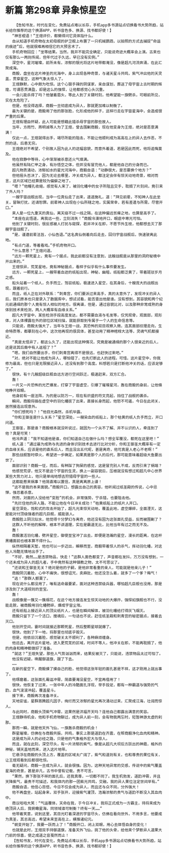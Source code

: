 # 新篇 第298章 异象惊星空
        【告知书友，时代在变化，免费站点难以长存，手机app多书源站点切换看书大势所趋，站长给你推荐的这个换源APP，听书音色多、换源、找书都好使！】
       “神言棍语！”王煊评价，都懒得问它具体指什么。
       自从知道手机奇物在太初母舰的护卫舰上布置了一只机械鹦鹉，以拍照的方式去捕捉“命运的痕迹”后，他就很难再相信它的大预言术了。
       手机奇物回应：“坐等结果。当然，我并不能完全确定，只能说奇迹大概率会上演。古来也仅有那么一两则传闻，但年代过于久远，早已没有实例。”
       深空中，星河璀璨，前所未有，浓郁的银光将这片地带都淹没，像是超凡河流奔涌，在此汇聚成海。
       商毅，盘坐在这片神圣的光海中，身上出现各种奇景，与诸天星斗共鸣，紫气冲出他的天灵盖，贯穿星空，这种气象太惊人了。
       王煊静默，心中颇为吃惊。这个心狠手辣的阴谋家，亲自谋划，葬送了母宇宙上古时期的辉煌，可谓恶贯满盈，却是这么的强悍，让他都感觉心头沉重。
       一会儿能杀得了吗？他皱着眉头，等此人到了关键时刻，他希望能一旗劈杀，可眼前所见，实在太危险了。
       但是，他没得选择，商毅一旦彻底成为异人，那就更加难以制衡了。
       最为关键的是，商毅用了他的那张脸，化形成他的样子，这样行走在宇宙星海中，会造成很严重的后果。
       王煊有理由怀疑，此人可能是想藉此猎杀母宇宙的那些故人。
       当年，方雨竹、燕明诚等人为了王煊，曾去围剿商毅，现在他变身为王煊，绝对是恶意满满！
       仅此一点，王煊就得出手，竭尽所能的阻击，不能让他顺利成为高高在上的异人去作恶，不然的话，后患无穷。
       王煊绝对不希望，个别故人因为此人的这幅容貌，而意外着道，若是因此而死，他将追悔莫及。
       他在寂静中等待，心中渐渐被杀意还火气填满。
       他虽然有陆仁甲之身，有孙悟空之体，但并没有冒充他人，都是他自己的分身而已。
       超凡物质涌动，浓郁如水的星光河海中，商毅自语：“动静很大，是否要换个地方？”
       但他摇头否决了，因为无论去哪里，冲关成为异人，都注定会伴有惊天动地奇景，相对而言，这片区域已经算是较为偏僻之地了。
       “嗯？”他瞳孔收缩，感觉有人来了，被羽化幡中的女子所阻且交手，耽搁了片刻间，竟引来了外人吗？
       一艘宇宙战舰出现，当中一位真仙走了出来，遥遥施礼，道：“拜见前辈，不知神人在此坐关，冒昧打扰，还请恕罪。前辈神人出现在小仙所辖之地，实属荣幸，若有差遣与所需，尽管开口。”
       来人是一位九重天的真仙，离天级不过一线之隔，在这种偏远贫瘠之地，也算是高手了。
       “本座在此悟道，离我远一些，立刻消失！”商毅冷漠地开口，眼底中寒光可怕。
       他到了关键时刻，很反感被人打扰与窥探，若非冲关在即，不愿节外生枝，他都想去灭了那艘宇宙战舰了。
       “是，谨遵前辈法旨，小仙告退。”这名真仙倒着向后走去，回归宇宙战舰后，快速驶离此地。
       “有点门道，等着看戏。”手机奇物开口。
       “什么意思？”王煊问道。
       “远方一颗死星上，竟有一个据点，我此前都没有注意到，这艘战舰是从那里的洞府秘境中开出来的。”
       王煊惊异，荒芜星地，竟有神秘据点，看样子似乎有什么事件要发生。
       远方，一颗死星上，一艘带着血迹的纸船出现，神秘，幽暗，纸船都泛黄了，带着斑驳岁月之感。
       船头站着一个纸人，负手而立，驾驭纸船，极速进入星空，在其身后，十艘庞大的战舰出现，跟着前行。
       而且，纸人正在对外联系：“刺青宫，你们要派过来高手，真的太意外了，发现冲关的异人后，我们原本也只是录入了数据库中，想试试看，能否查出他是谁。没有想到，其容貌和两个纪元前通缉的那个人竟有惊人相似的地方。很离谱，但是，通过容貌比对，以及那种非常成熟的身体别技术来检测，两人大概率有血缘关系。”
       超凡大宇宙中，某些检测手段高度发达，都不需要血液与毛发等，仅凭观骨，观面部，观形体，对人体裸露在外的部位区域扫描，就能获取到专属于一个人的生命信息等。
       只能说，商毅太强大了，当年与王煊一战，其恐怖的双目观察入微，连其面部纹理走向，生命特质等，都摹刻在心中，这次他再现的很具体，甚至动用了精神棺椁大法等，灵魂气机都接近。
       “真是太怪异了，都这么久了，还能出现这种情况，究竟是被通缉的那个人很亲近的后人，还是说其后裔中有人返祖了？”
       “嗯，我们自然要出手，你们刺青宫离得不是很远，也赶快过来吧。”
       “对，绝对不能让他成为异人，哪怕错了，也先打断此人的进程。可惜，这片星空中，你我修为最高，但也只是无限接近异人，还没有到那个高度。料想若只是打断他冲关的话，应该足够了。”
       很快，有十几艘超级巨舰自远方进行空间跃迁，极速赶来，双方汇合。
       轰！
       一片又一片恐怖的光芒爆发，打穿了宇宙虚空，引爆了璀璨星河，轰在商毅的身前，让他倏地睁开双眼。
       他身前有一座法阵，为的是以防万一，现在有炽盛的符文亮起，挡住了战舰的袭杀。
       瞬间，商毅将插在虚空中的羽化幡拔了出来，直接长身而起，他怒不可遏，今日在此闭关，居然接连出现意外。
       “你们想死吗？！”他目光森然，杀机毕露。
       “你和王御圣是什么关系？”星空深处，一艘染血的纸船上，那个枯黄的纸人负手而立，开口问道。
       王御圣，那是谁？商毅根本就没听说过，就因为一个从不了解、并不认识的人，牵连到了他？真是可笑！
       他冷声道：“我不知道他是谁，你们知道自己在做什么吗？想全军覆没，都死在这里吧！”
       纸人道：“通过最为成熟与先进的身体识别技术去进行比对分析，你和王御圣大概率有一定的血缘关系，应该是他的直系后人，而且没出五代呢，甚是离奇，他可真是人老心不老啊！”
       那些战舰暂时停火，希望进一步确定，如果真是那个人的后代，那可能意味着超级大鱼要出世了。
       面部识别？商毅一怔，而后，有种踩了狗屎的感觉，这是冒充别人不成，反而引来了祸端？
       他感觉荒谬，他又不是这个宇宙的生灵，换上一副容貌后，压根就没有想过和超凡中心世界某些大势力对上，他只是单纯地想去狩猎母宇宙的一些人。
       这都能惹来祸事？他简直难以置信，真是离离原上谱！
       “这不是我的本来面貌。”商毅开口，想露出自己的真容，他听闻过纸圣殿的传说，心中忌惮，强忍着杀意。
       然而，对面的人没给他“变脸”的机会，非常强势，宁杀错，也要阻击他。
       “先拦住他的异人路，不能让他在今日冲关成功！”枯黄纸船上的纸片人开口。
       星空深处，饱和式的攻击开始了，超凡光束惊天动地，覆盖此地，虚空爆碎，全面湮灭，这是能对付顶级强者的超凡巨舰，威能骇人。
       商毅脸上阴沉似水，他觉得十分梦幻与离奇，他还没有因为这张面孔受益，反而被围剿了？
       这群人不听他的解释，根本不讲道理，实在是霸道无比，比他当年有过之而无不及。
       轰！
       商毅激活羽化幡，劈开星空，御使至宝冲了出去，即便是浩瀚的星空，漫长的距离，在这杆黑幡面前也根本算不得什么。
       纵然相隔着天堑，他也可以一步迈出，瞬移而至，商毅带着惊人的杀气，挥动羽化幡，对这些人冷酷无情地出手了。
       “不好，竟然……是违禁物品，快走！”这群人面色都变了，声音都在发抖，万万没有想到，一个还未成为异人的超凡者，手中竟然有这种镇教之物，太不可思议了。
       “还说和王御圣无关？绝对是他的子嗣，是他非常看重的亲人，可能就是他亲儿子！”
       商毅阴沉着脸，心中不痛快，很想诅咒，卖麻批，他还没怎么着，就多了一个爹？晦气！
       “逃！”那群人颤栗了。
       现在说什么都没用了，唯有逃命最要紧，面对这种违禁级兵器，哪怕超凡巨舰也没用，那是涉及到了大道规则的至宝。
       轰！
       战舰像是一簇又一簇烟花，在这个地方接连发生惊天动地的大爆炸，强悍如旗舰也不行，没能走脱，被商毅用羽化幡劈碎，爆成宇宙尘埃。
       还有纸船上接近异人的顶尖纸片人，也是在瞬间解体，被羽化幡给打得灰飞烟灭。
       商毅只留下了一个活口，搜魂后，一句话也不说，赶往纸圣殿和刺青宫的秘密据点，接着去灭口。
       他划开空间，霎时间就接近那颗死星，然后整颗星球就爆了。
       很快，他到了下一地，将那里也彻底乎毁灭。
       但是，他依旧沉着脸，感觉破关太不顺利了，各种麻烦缠身。
       他远去，离开这片星地，进入更荒芜的区域，时间不等人，他冲关在即，不能再耽搁了，他的肉身和精神都做好了准备。
       “就这？”王煊失望，那些人气势汹汹而来，结果反被灭了，只能说，违禁物品太过可怕了。
       他没有迟疑，唤醒御道旗，跟了下去。
       ……
       在新的星空下，商毅摸了摸自己的脸，他觉得这张年轻的面孔甚是不祥，这才刚用上就出事了。
       他琢磨着，这张面孔霉运冲霄，简直要淹没星空，不宜再借用了！
       很快，他恢复了过来，一张中年人的冷酷面孔浮现，举手投足，都有一种霸道与强势的气韵，血气滚滚冲起，覆盖星斗。
       接下来，商毅再次准备冲关。
       天地安谧，星群蒸腾超凡因子，绚烂而又浓郁的星光再次涌动过来，汇聚成江海，壮阔而惊人。
       与此同时，商毅头顶紫气冲霄，这果然是洪福齐天吗？连他自己都露出满意的笑容。
       王煊静待机会，他和手机奇物聊过，成为异人前一刻，会有物我两忘时，短暂神游太虚的刹那。
       那而一瞬，就是他天外飞仙，一旗轰杀商毅的机会！
       群星璀璨，仿佛在与商毅共振，共鸣，事实上那是道韵在齐震，在帮商毅净化血肉和精神。
       这是成为异人的必经之路，只是他的气象格外宏大与惊人。
       而且，就在此刻，深空尽头，有一片浓郁的紫气，像是从超凡大坝后方跃出的神霞，格外的神秘，铺天盖地而来，进入这片地带。
       它悬浮在商毅的头顶上方，覆盖的区域太广阔了，紫气和道则有关，也和尊贵的果位有关，让王煊观看到后都很吃惊。
       毫无疑问，商毅一旦成为异人，就会很强。因为，这种天地异常的交感，传说中的紫气覆盖星海的奇景，甚是非凡，古书中曾有记载，贵不可言。
       “果然，换下那张不祥的面孔后，还我真尊，一切都不同了。我生机勃发，道韵冲霄，并且天降紫气，最贵不可描述，和我体内的那一团紫光共鸣，交融，我的异人果位注定世间罕有。”
       商毅自语，他信心百倍，今日不仅会成为异人，而且还与众不同，分外强大！
       他不再盘坐，站起身来，双手张开，迎接紫气灌顶，浩瀚浓郁的贵气与道韵不断没入其血肉中。
       商议哈哈大笑：“气运覆体，天命在我，于今日冲关，我将正式成为一方霸主，待将来成为绝顶异人后，我俯瞰星海，同领域谁可制衡？终有一天……”
       他带着笑意，说到这里，其目光盯着深邃的宇宙尽头，仿佛在看向世外，不用多言，他要成为真圣，其志高远，希望未来至高在上，横推诸纪元。
       “蜕变开始了，我要一跃而上了！”商毅开口，闭上双眼，用心去体悟自身的变化！
       也就是此时，王煊双手持御道旗，准备天外飞仙，挑了他的头骨，给他来个梦断异人道果大门前的惊喜，使之成道之音戛然而止！
       【告知书友，时代在变化，免费站点难以长存，手机app多书源站点切换看书大势所趋，站长给你推荐的这个换源APP，听书音色多、换源、找书都好使！】